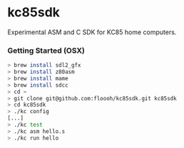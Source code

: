kc85sdk
=======

Experimental ASM and C SDK for KC85 home computers.

### Getting Started (OSX)

```bash
> brew install sdl2_gfx
> brew install z80asm
> brew install mame
> brew install sdcc
> cd ~
> git clone git@github.com:floooh/kc85sdk.git kc85sdk
> cd kc85sdk
> ./kc config
[...]
> ./kc test
> ./kc asm hello.s
> ./kc run hello
```
